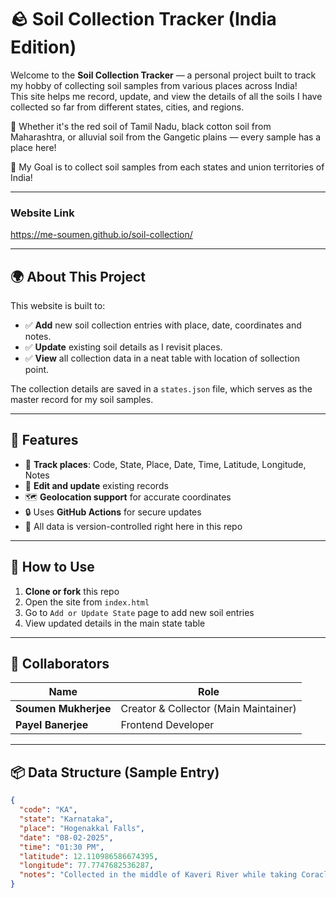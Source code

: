 # 🪨 Soil Collection Tracker (India Edition)

Welcome to the **Soil Collection Tracker** — a personal project built to track my hobby of collecting soil samples from various places across India!  
This site helps me record, update, and view the details of all the soils I have collected so far from different states, cities, and regions.

🌱 Whether it's the red soil of Tamil Nadu, black cotton soil from Maharashtra, or alluvial soil from the Gangetic plains — every sample has a place here!

🎯 My Goal is to collect soil samples from each states and union territories of India!

---

### Website Link

https://me-soumen.github.io/soil-collection/

---

## 🌍 About This Project

This website is built to:
- ✅ **Add** new soil collection entries with place, date, coordinates and notes.
- ✅ **Update** existing soil details as I revisit places.
- ✅ **View** all collection data in a neat table with location of sollection point.

The collection details are saved in a `states.json` file, which serves as the master record for my soil samples.

---

## 🔖 Features

- 📍 **Track places**: Code, State, Place, Date, Time, Latitude, Longitude, Notes
- 🔄 **Edit and update** existing records
- 🗺️ **Geolocation support** for accurate coordinates
- 🔒 Uses **GitHub Actions** for secure updates
- 📝 All data is version-controlled right here in this repo

---

## 🚀 How to Use

1. **Clone or fork** this repo
2. Open the site from `index.html`
3. Go to `Add or Update State` page to add new soil entries
4. View updated details in the main state table


---

## 🤝 Collaborators

| Name                 | Role                                  |
|----------------------|---------------------------------------|
| **Soumen Mukherjee** | Creator & Collector (Main Maintainer) |
| **Payel Banerjee**   | Frontend Developer                    |

---

## 📦 Data Structure (Sample Entry)

```json
{
  "code": "KA",
  "state": "Karnataka",
  "place": "Hogenakkal Falls",
  "date": "08-02-2025",
  "time": "01:30 PM",
  "latitude": 12.110986586674395,
  "longitude": 77.7747682536287,
  "notes": "Collected in the middle of Kaveri River while taking Coracle ride"
}